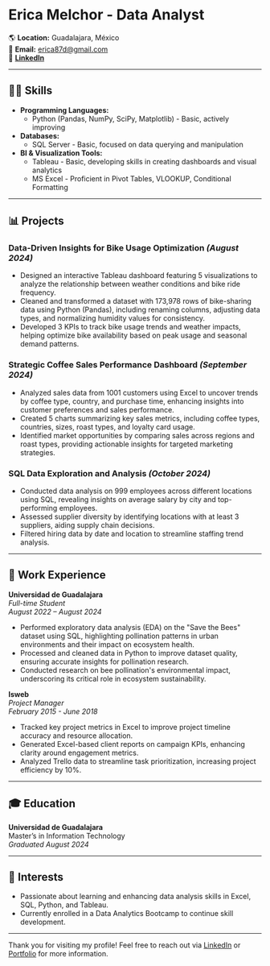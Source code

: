 # Erica Melchor - Data Analyst

🌎 **Location:** Guadalajara, México  
📧 **Email:** erica87d@gmail.com  
🔗 **[LinkedIn](https://www.linkedin.com/in/erica-melchor-65020229/)**

---

## 👩‍💻 Skills

- **Programming Languages:**  
  - Python (Pandas, NumPy, SciPy, Matplotlib) - Basic, actively improving
- **Databases:**  
  - SQL Server - Basic, focused on data querying and manipulation
- **BI & Visualization Tools:**  
  - Tableau - Basic, developing skills in creating dashboards and visual analytics  
  - MS Excel - Proficient in Pivot Tables, VLOOKUP, Conditional Formatting

---

## 📊 Projects

### Data-Driven Insights for Bike Usage Optimization _(August 2024)_
- Designed an interactive Tableau dashboard featuring 5 visualizations to analyze the relationship between weather conditions and bike ride frequency.
- Cleaned and transformed a dataset with 173,978 rows of bike-sharing data using Python (Pandas), including renaming columns, adjusting data types, and normalizing humidity values for consistency.
- Developed 3 KPIs to track bike usage trends and weather impacts, helping optimize bike availability based on peak usage and seasonal demand patterns.

### Strategic Coffee Sales Performance Dashboard _(September 2024)_
- Analyzed sales data from 1001 customers using Excel to uncover trends by coffee type, country, and purchase time, enhancing insights into customer preferences and sales performance.
- Created 5 charts summarizing key sales metrics, including coffee types, countries, sizes, roast types, and loyalty card usage.
- Identified market opportunities by comparing sales across regions and roast types, providing actionable insights for targeted marketing strategies.

### SQL Data Exploration and Analysis _(October 2024)_
- Conducted data analysis on 999 employees across different locations using SQL, revealing insights on average salary by city and top-performing employees.
- Assessed supplier diversity by identifying locations with at least 3 suppliers, aiding supply chain decisions.
- Filtered hiring data by date and location to streamline staffing trend analysis.

---

## 💼 Work Experience

**Universidad de Guadalajara**  
_Full-time Student_  
_August 2022 – August 2024_  
- Performed exploratory data analysis (EDA) on the "Save the Bees" dataset using SQL, highlighting pollination patterns in urban environments and their impact on ecosystem health.
- Processed and cleaned data in Python to improve dataset quality, ensuring accurate insights for pollination research.
- Conducted research on bee pollination's environmental impact, underscoring its critical role in ecosystem sustainability.

**Isweb**  
_Project Manager_  
_February 2015 - June 2018_  
- Tracked key project metrics in Excel to improve project timeline accuracy and resource allocation.
- Generated Excel-based client reports on campaign KPIs, enhancing clarity around engagement metrics.
- Analyzed Trello data to streamline task prioritization, increasing project efficiency by 10%.

---

## 🎓 Education

**Universidad de Guadalajara**  
Master’s in Information Technology  
_Graduated August 2024_

---

## 🎯 Interests

- Passionate about learning and enhancing data analysis skills in Excel, SQL, Python, and Tableau.  
- Currently enrolled in a Data Analytics Bootcamp to continue skill development.

---

Thank you for visiting my profile! Feel free to reach out via [LinkedIn](#) or [Portfolio](#) for more information.

